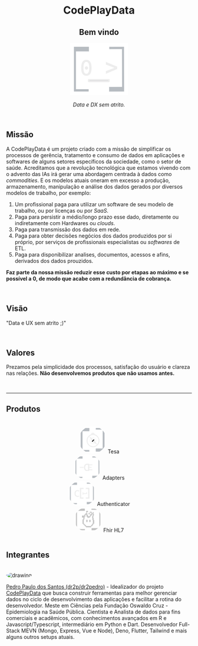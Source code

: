<div align="center"> 

# CodePlayData

## Bem vindo

![CodePlayData-logo](./assets/CodePlayData-logo-darkmode.png)

_Data e DX sem atrito._

<br>

</div>

## Missão

A CodePlayData é um projeto criado com a missão de simplificar os processos de gerência, tratamento e consumo de dados em aplicações e softwares de alguns setores específicos da sociedade, como o setor de saúde.
Acreditamos que a revolução tecnológica que estamos vivendo com o advento das IAs irá gerar uma abordagem centrada à dados como _commodities_. E os modelos atuais oneram em excesso a produção, armazenamento, manipulação e análise dos dados gerados por diversos modelos de trabalho, por exemplo:

1. Um profissional paga para utilizar um software de seu modelo de trabalho, ou por licenças ou por _SaaS_.
2. Paga para persistir a médio/longo prazo esse dado, diretamente ou indiretamente com Hardwares ou _clouds_.
3. Paga para transmissão dos dados em rede.
4. Paga para obter decisões negócios dos dados produzidos por si próprio, por serviços de profissionais especialistas ou _softwares_ de ETL.
5. Paga para disponibilizar analises, documentos, acessos e afins, derivados dos dados prouzidos.

**Faz parte da nossa missão reduzir esse custo por etapas ao máximo e se possível a 0, de modo que acabe com a redundância de cobrança.**

<br>
 
## Visão

"Data e UX sem atrito ;)"

<br>

## Valores

Prezamos pela simplicidade dos processos, satisfação do usuário e clareza nas relações. **Não desenvolvemos produtos que não usamos antes.**

<br>

---


## Produtos
<br>
<div align="center" style="flex: 1 1 0%; flex-direction: column;">

<div style="flex: 1 1 0%; flex-direction: row;" width="75">
<img src="https://github.com/CodePlayData/tesa/blob/deno/assets/tesa_avatar_white.png" alt="drawing" width="75" style="border-radius: 50%" />
Tesa
</div>

<div style="flex: 1 1 0%; flex-direction: column;" width="75">
<img src="https://github.com/CodePlayData/adapters/blob/main/assets/adapters-dark-logo.png" alt="drawing" width="75" style="border-radius: 50%"/>
Adapters
</div>

<div style="flex: 1 1 0%; flex-direction: column;" width="75">
<img src="https://github.com/CodePlayData/authenticator/blob/main/assets/authenticator-dark-logo.png" alt="drawing" width="75" style="border-radius: 50%"/>
Authenticator
</div>

<div style="flex: 1 1 0%; flex-direction: column;" width="75">
<img src="https://github.com/CodePlayData/fhir/blob/main/assets/fire_avatar_white.png" alt="drawing" width="75" style="border-radius: 50%"/>
Fhir HL7
</div>

</div>
<br>

## Integrantes

<br>
<img src="https://avatars.githubusercontent.com/u/52466957?v=4" alt="drawing" width="75" style="border-radius: 50%"/>


[Pedro Paulo dos Santos (dr2p/dr2pedro)](https://github.com/dr2pedro) - Idealizador do projeto [CodePlayData](https://github.com/CodePlayData) que busca construir ferramentas para melhor gerenciar dados no ciclo de desenvolvimento das aplicações e facilitar a rotina do desenvolvedor. Meste em Ciências pela Fundação Oswaldo Cruz - Epidemiologia na Saúde Pública. Cientista e Analista de dados para fins comerciais e acadêmicos, com conhecimentos avançados em R e Javascript/Typescript, intermediário em Python e Dart. Desenvolvedor Full-Stack MEVN (Mongo, Express, Vue e Node), Deno, Flutter, Tailwind e mais alguns outros setups atuais.




